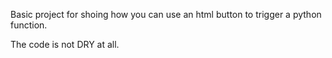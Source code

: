 Basic project for shoing how you can use an html button to trigger a python function.

The code is not DRY at all.
